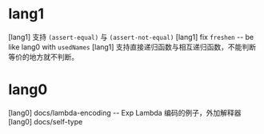 # lang1

[lang1] 支持 `(assert-equal)` 与 `(assert-not-equal)`
[lang1] fix `freshen` -- be like lang0 with `usedNames`
[lang1] 支持直接递归函数与相互递归函数，不能判断等价的地方就不判断。

# lang0

[lang0] docs/lambda-encoding -- Exp Lambda 编码的例子，外加解释器
[lang0] docs/self-type
